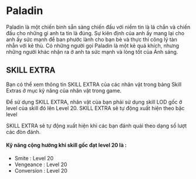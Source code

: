 # Paladin

Paladin là một chiến binh sẵn sàng chiến đấu với niềm tin là lá chắn và chiến đấu cho những gì anh ta tin là đúng. Sự kiên định của anh ấy mang lại cho anh ấy sức mạnh để ban phước lành cho bạn bè và thực thi công lý tàn nhẫn với kẻ thù. Có những người gọi Paladin là một kẻ quá khích, nhưng những người khác nhận ra ở anh ta sức mạnh và lòng tốt của Ánh sáng.

## **SKILL EXTRA**

Bạn có thể xem thông tin SKILL EXTRA của các nhân vật trong bảng Skill Extras ở mục kỹ năng của nhân vật trong game.

Để sử dụng SKILL EXTRA, nhân vật của bạn phải sử dụng skill LOD gốc ở level của skill đó lên Level 20. SKILL EXTRA sẽ tự động xuất hiện theo bậc level

SKILL EXTRA sẽ tự động xuất hiện khi các bạn đánh quái theo dạng số lượt các đòn đánh.

#### **Kỹ năng cộng hưởng khi skill gốc đạt level 20 là :**&#x20;

* Smite : Level 20
* Vengeance : Level 20
* Conversion : Level 20
